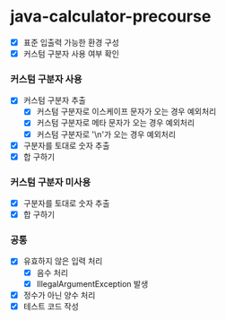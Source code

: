# java-calculator-precourse

- [X] 표준 입출력 가능한 환경 구성
- [X] 커스텀 구분자 사용 여부 확인

### 커스텀 구분자 사용
- [X] 커스텀 구분자 추출
  - [X] 커스텀 구분자로 이스케이프 문자가 오는 경우 예외처리
  - [X] 커스텀 구분자로 메타 문자가 오는 경우 예외처리
  - [X] 커스텀 구분자로 '\n'가 오는 경우 예외처리
- [X] 구분자를 토대로 숫자 추출
- [X] 합 구하기

### 커스텀 구분자 미사용
- [X] 구분자를 토대로 숫자 추출
- [X] 합 구하기

### 공통
- [X] 유효하지 않은 입력 처리
  - [X] 음수 처리
  - [X] IllegalArgumentException 발생
- [X] 정수가 아닌 양수 처리
- [X] 테스트 코드 작성